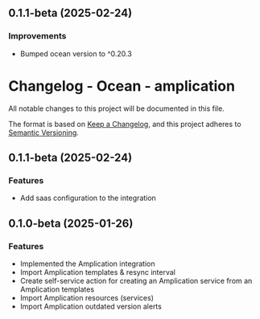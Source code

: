## 0.1.1-beta (2025-02-24)


### Improvements

- Bumped ocean version to ^0.20.3


# Changelog - Ocean - amplication

All notable changes to this project will be documented in this file.

The format is based on [Keep a Changelog](https://keepachangelog.com/en/1.0.0/),
and this project adheres to [Semantic Versioning](https://semver.org/spec/v2.0.0.html).

## 0.1.1-beta (2025-02-24)

### Features

- Add saas configuration to the integration

## 0.1.0-beta (2025-01-26)

### Features

- Implemented the Amplication integration
- Import Amplication templates & resync interval
- Create self-service action for creating an Amplication service from an Amplication templates
- Import Amplication resources (services)
- Import Amplication outdated version alerts

